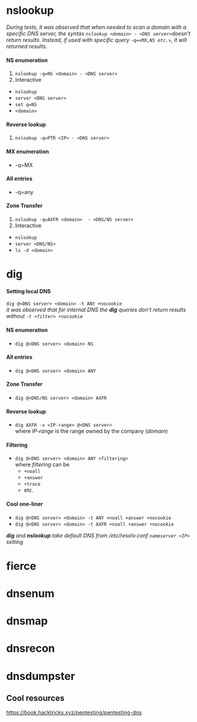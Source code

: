 # nslookup
_During tests, it was observed that when needed to scan a domain with a specific DNS server, the syntax `nslookup <domain> - <DNS server>`doesn't return results.
	Instead, if used with specific query `-q=<MX,NS etc.>`, it will returned results._<br>
#### NS enumeration
1. `nslookup -q=NS <domain> - <DNS server>`
2. Interactive
* `nslookup`
* `server <DNS server>`
* `set q=NS`
* `<domain>`

#### Reverse lookup
1. `nslookup -q=PTR <IP> - <DNS server>`

#### MX enumeration
* -q=MX

#### All entries
* -q=any

#### Zone Transfer
1. `nslookup -q=AXFR <domain>  - <DNS/NS server>`
2. Interactive
* `nslookup`
* `server <DNS/NS>`
* `ls -d <domain>`

# dig
#### Setting local DNS
`dig @<DNS server> <domain> -t ANY +nocookie`
<br>_it was observed that for internal DNS the **dig** queries don't return results without `-t <filter> +nocookie`_

#### NS enumeration
* `dig @<DNS server> <domain> NS`

#### All entries
* `dig @<DNS server> <domain> ANY`

#### Zone Transfer
* `dig @<DNS/NS server> <domain> AXFR`

#### Reverse lookup
* `dig AXFR -x <IP-range> @<DNS server>`
	<br>where _IP-range_ is the range owned by the company (_domain_)

#### Filtering
- `dig @<DNS server> <domain> ANY <filtering>`
	<br>where _filtering_ can be
  - `+noall`
  - `+answer`
  - `+trace`
  - etc.

#### Cool one-liner
* `dig @<DNS server> <domain> -t ANY +noall +answer +nocookie`
* `dig @<DNS server> <domain> -t AXFR +noall +answer +nocookie`

_**dig** and **nslookup** take default DNS from /etc/resolv.conf `nameserver <IP>` setting_


# fierce

# dnsenum

# dnsmap

# dnsrecon

# dnsdumpster

## Cool resources
https://book.hacktricks.xyz/pentesting/pentesting-dns
